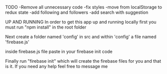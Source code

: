 TODO
-Remove all unnecessary code
-fix styles
-move from localStorage to redux state
-add following and followers
-add search with suggestion

UP AND RUNNING
In order to get this app up and running locally first you must run
"npm install"
in the root folder

Next create a folder named 'config' in src and within 'config' a file named 'firebase.js'

inside firebase.js file paste in your firebase init code

Finally run "firebase init" which will create the firebase files for you and that is it.
If you need any help feel free to message me
